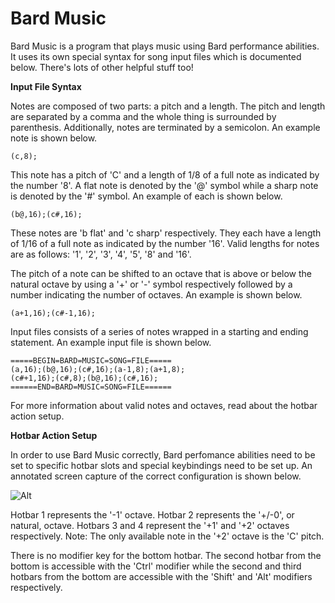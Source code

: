 # Bard Music

Bard Music is a program that plays music using Bard performance abilities. It uses its own special syntax for song input files which is documented below. There's lots of other helpful stuff too!

**Input File Syntax**

Notes are composed of two parts: a pitch and a length. The pitch and length are separated by a comma and the whole thing is surrounded by parenthesis. Additionally, notes are terminated by a semicolon. An example note is shown below.
```
(c,8);
```
This note has a pitch of 'C' and a length of 1/8 of a full note as indicated by the number '8'. A flat note is denoted by the '@' symbol while a sharp note is denoted by the '#' symbol. An example of each is shown below.
```
(b@,16);(c#,16);
```
These notes are 'b flat' and 'c sharp' respectively. They each have a length of 1/16 of a full note as indicated by the number '16'. Valid lengths for notes are as follows: '1', '2', '3', '4', '5', '8' and '16'.

The pitch of a note can be shifted to an octave that is above or below the natural octave by using a '+' or '-' symbol respectively followed by a number indicating the number of octaves. An example is shown below.
```
(a+1,16);(c#-1,16);
```
Input files consists of a series of notes wrapped in a starting and ending statement. An example input file is shown below.
```
=====BEGIN=BARD=MUSIC=SONG=FILE=====
(a,16);(b@,16);(c#,16);(a-1,8);(a+1,8);
(c#+1,16);(c#,8);(b@,16);(c#,16);
======END=BARD=MUSIC=SONG=FILE======
```
For more information about valid notes and octaves, read about the hotbar action setup.

**Hotbar Action Setup**

In order to use Bard Music correctly, Bard perfomance abilities need to be set to specific hotbar slots and special keybindings need to be set up. An annotated screen capture of the correct configuration is shown below.

![Alt](https://i.imgur.com/Y2K43kO.png "Title")

Hotbar 1 represents the '-1' octave. Hotbar 2 represents the '+/-0', or natural, octave. Hotbars 3 and 4 represent the '+1' and '+2' octaves respectively. Note: The only available note in the '+2' octave is the 'C' pitch.

There is no modifier key for the bottom hotbar. The second hotbar from the bottom is accessible with the 'Ctrl' modifier while the second and third hotbars from the bottom are accessible with the 'Shift' and 'Alt' modifiers respectively.
